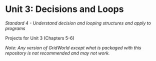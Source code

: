 Unit 3: Decisions and Loops
============

*Standard 4 - Understand decision and looping structures and apply to programs*

Projects for Unit 3 (Chapters 5-6)


*Note: Any version of GridWorld except what is packaged with this repository is not recommended and may not work.*
